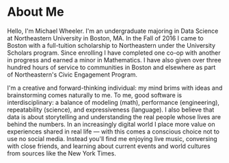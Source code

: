 # About Me

Hello, I'm Michael Wheeler. I'm an undergraduate majoring in Data Science at Northeastern University in Boston, MA. 
In the Fall of 2016 I came to Boston with a full-tuition scholarship to Northeastern under the University Scholars 
program. Since enrolling I have completed one co-op with another in progress and earned a minor in Mathematics. I have 
also given over three hundred hours of service to communities in Boston and elsewhere as part of Northeastern's Civic 
Engagement Program.

I'm a creative and forward-thinking individual: my mind brims with ideas and brainstorming comes naturally to me. To me,
good software is interdisciplinary: a balance of modeling (math), performance (engineering), repeatability (science), 
and expressiveness (language). I also believe that data is about storytelling and understanding the real people whose 
lives are behind the numbers. In an increasingly digital world I place more value on experiences shared in real life — 
with this comes a conscious choice not to use no social media. Instead you'll find me enjoying live music, conversing 
with close friends, and learning about current events and world cultures from sources like the New York Times.